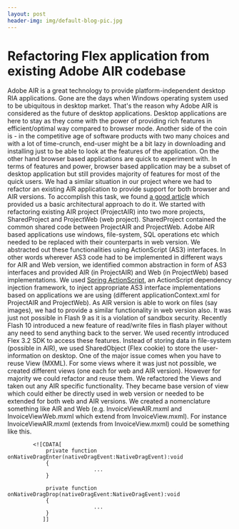 ```yaml
---
layout: post
header-img: img/default-blog-pic.jpg
---
```


# Refactoring Flex application from existing Adobe AIR codebase

Adobe AIR is a great technology to provide platform-independent desktop RIA applications. Gone are the days when Windows operating system used to be ubiquitous in desktop market. That's the reason why Adobe AIR is considered as the future of desktop applications. Desktop applications are here to stay as they come with the power of providing rich features in efficient/optimal way compared to browser mode.  Another side of the coin is - in the competitive age of software products with two many choices and with a lot of time-crunch, end-user might be a bit lazy in downloading and installing just to be able to look at the features of the application. On the other hand browser based applications are quick to experiment with. In terms of features and power, browser based application may be a subset of desktop application but still provides majority of features for most of the quick users. We had a similar situation in our project where we had to refactor an existing AIR application to provide support for both browser and AIR versions. To accomplish this task, we found [a good article](http://www.adobe.com/devnet/air/flex/articles/flex_air_codebase.html) which provided us a basic architectural approach to do it. We started with refactoring existing AIR project (ProjectAIR) into two more projects, SharedProject and ProjectWeb (web project). SharedProject contained the common shared code between ProjectAIR and ProjectWeb. Adobe AIR based applications use windows, file-system, SQL operations etc which needed to be replaced with their counterparts in web version. We abstracted out these functionalities using ActionScript (AS3) interfaces. In other words wherever AS3 code had to be implemented in different ways for AIR and Web version, we identified common abstraction in form of AS3 interfaces and provided AIR (in ProjectAIR) and Web (in ProjectWeb) based implementations. We used [Spring ActionScript](http://www.pranaframework.org/), an ActionScript dependency injection framework, to inject appropriate AS3 interface implementations based on applications we are using (different applicationContext.xml for ProjectAIR and ProjectWeb). As AIR version is able to work on files (say images), we had to provide a similar functionality in web version also. It was just not possible in Flash 9 as it is a violation of sandbox security. Recently Flash 10 introduced a new feature of read/write files in flash player without any need to send anything back to the server. We used recently introduced Flex 3.2 SDK to access these features. Instead of storing data in file-system (possible in AIR), we used SharedObject (Flex cookie) to store the user-information on desktop. One of the major issue comes when you have to reuse View (MXML). For some views where it was just not possible, we created different views (one each for web and AIR version). However for majority we could refactor and reuse them. We refactored the Views and taken out any AIR specific functionality. They became base version of view which could either be directly used in web version or needed to be extended for both web and AIR versions. We created a nomenclature something like AIR and Web (e.g. InvoiceViewAIR.mxml and InvoiceViewWeb.mxml which extend from InvoiceView.mxml). For instance InvoiceViewAIR.mxml (extends from InvoiceView.mxml) could be something like this. 
    
    
    
    
    
    	
    		<![CDATA[
    			private function onNativeDragEnter(nativeDragEvent:NativeDragEvent):void
    			{
                               ...
    			}
    
    			private function onNativeDragDrop(nativeDragEvent:NativeDragEvent):void
    			{
                               ...
    			}
    	       ]]
